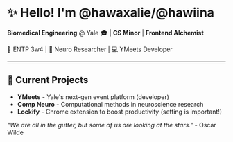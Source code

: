 # ✨ Hello! I'm @hawaxalie/@hawiina

**Biomedical Engineering** @ Yale 🎓 | **CS Minor** | **Frontend Alchemist** 

🌌 ENTP 3w4 | 🧠 Neuro Researcher | 💻 YMeets Developer 

---

## 🧪 Current Projects
- **YMeets** - Yale's next-gen event platform (developer)
- **Comp Neuro** - Computational methods in neuroscience research
- **Lockify** - Chrome extension to boost productivity (setting is important!)

*"We are all in the gutter, but some of us are looking at the stars."* - Oscar Wilde


<div align="center">
  
